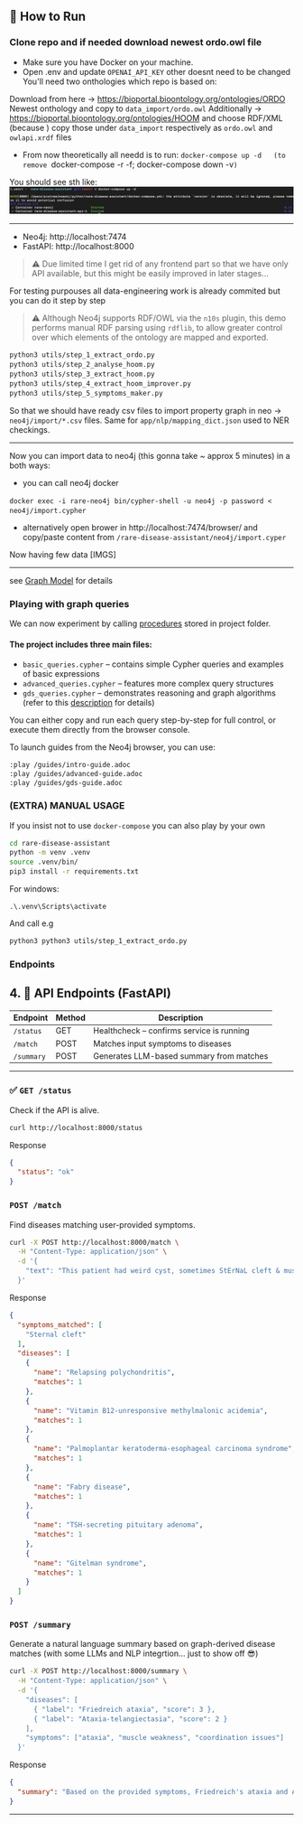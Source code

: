 ## 🚀 How to Run
### Clone repo and if needed download newest ordo.owl file

* Make sure you have Docker on your machine.
* Open .env and update `OPENAI_API_KEY` other doesnt need to be changed
You'll need two onthologies which repo is based on:

Download from here -> https://bioportal.bioontology.org/ontologies/ORDO Newest onthology and copy to `data_import/ordo.owl`
Additionally -> https://bioportal.bioontology.org/ontologies/HOOM and choose RDF/XML (because  )
copy those under `data_import` respectively as `ordo.owl` and `owlapi.xrdf` files


* From now theoretically all needd is to run:
`docker-compose up -d   (to remove `docker-compose -r -f; docker-compose down -v`)
`

You should see sth like: ![working doker](static/docker_working.png)


---
* Neo4j: http://localhost:7474 
* FastAPI: http://localhost:8000

> ⚠️ Due limited time I get rid of any frontend part so that we have only API available, but this might be easily improved in later stages...

For testing purpouses all data-engineering work is already commited but you can do it step by step


> ⚠️ Although Neo4j supports RDF/OWL via the `n10s` plugin, this demo performs manual RDF parsing using `rdflib`, to allow greater control over which elements of the ontology are mapped and exported.

```bash
python3 utils/step_1_extract_ordo.py
python3 utils/step_2_analyse_hoom.py
python3 utils/step_3_extract_hoom.py
python3 utils/step_4_extract_hoom_improver.py
python3 utils/step_5_symptoms_maker.py
``` 

So that we should have ready csv files to import property graph in neo -> `neo4j/import/*.csv` files. Same for `app/nlp/mapping_dict.json` used to NER checkings.

---
Now you can import data to neo4j (this gonna take ~ approx 5 minutes) in a both ways:
- you can call neo4j docker

```docker exec -i rare-neo4j bin/cypher-shell -u neo4j -p password < neo4j/import.cypher```

- alternatively open brower in http://localhost:7474/browser/
and copy/paste content from `/rare-disease-assistant/neo4j/import.cyper`


Now having few data
[IMGS]

---

see [Graph Model](graph/graph_model.md) for details

### Playing with graph queries
We can now experiment by calling [procedures](neo4j/sample_cyphers) stored in project folder.

#### The project includes three main files:
* `basic_queries.cypher` – contains simple Cypher queries and examples of basic expressions  
* `advanced_queries.cypher` – features more complex query structures  
* `gds_queries.cypher` – demonstrates reasoning and graph algorithms (refer to this [description](neo4j/GDS_interpret.md) for details)

You can either copy and run each query step-by-step for full control, or execute them directly from the browser console.

To launch guides from the Neo4j browser, you can use:
```
:play /guides/intro-guide.adoc
:play /guides/advanced-guide.adoc
:play /guides/gds-guide.adoc
```

### (EXTRA) MANUAL USAGE
If you insist not to use `docker-compose` you can also play by your own
```bash
cd rare-disease-assistant
python -m venv .venv
source .venv/bin/
pip3 install -r requirements.txt
```

For windows:
```
.\.venv\Scripts\activate
```

And call e.g
```bash
python3 python3 utils/step_1_extract_ordo.py
```

### Endpoints

## 4. 📡 API Endpoints (FastAPI)

| Endpoint       | Method | Description                                |
|----------------|--------|--------------------------------------------|
| `/status`      | GET    | Healthcheck – confirms service is running  |
| `/match`       | POST   | Matches input symptoms to diseases          |
| `/summary`     | POST   | Generates LLM-based summary from matches    |

---

### ✅ `GET /status`


Check if the API is alive.


```bash
curl http://localhost:8000/status
```
Response
```json
{
  "status": "ok"
}
```
### `POST /match`

Find diseases matching user-provided symptoms.
```bash
curl -X POST http://localhost:8000/match \
  -H "Content-Type: application/json" \
  -d '{
    "text": "This patient had weird cyst, sometimes StErNaL cleft & muscle weakness"
  }'

```
Response
```json
{
  "symptoms_matched": [
    "Sternal cleft"
  ],
  "diseases": [
    {
      "name": "Relapsing polychondritis",
      "matches": 1
    },
    {
      "name": "Vitamin B12-unresponsive methylmalonic acidemia",
      "matches": 1
    },
    {
      "name": "Palmoplantar keratoderma-esophageal carcinoma syndrome",
      "matches": 1
    },
    {
      "name": "Fabry disease",
      "matches": 1
    },
    {
      "name": "TSH-secreting pituitary adenoma",
      "matches": 1
    },
    {
      "name": "Gitelman syndrome",
      "matches": 1
    }
  ]
}

```

### `POST /summary`

Generate a natural language summary based on graph-derived disease matches (with some LLMs and NLP integrtion... just to show off 😎)

```bash
curl -X POST http://localhost:8000/summary \
  -H "Content-Type: application/json" \
  -d '{
    "diseases": [
      { "label": "Friedreich ataxia", "score": 3 },
      { "label": "Ataxia-telangiectasia", "score": 2 }
    ],
    "symptoms": ["ataxia", "muscle weakness", "coordination issues"]
  }'

```
Response
```json
{
  "summary": "Based on the provided symptoms, Friedreich's ataxia and Ataxia-telangiectasia are the most likely rare diseases. Both share neurological features such as coordination issues and muscular weakness. Further clinical validation is advised."
}
```
---